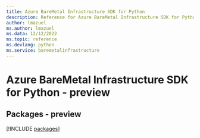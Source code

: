 ```yaml
---
title: Azure BareMetal Infrastructure SDK for Python
description: Reference for Azure BareMetal Infrastructure SDK for Python
author: lmazuel
ms.author: lmazuel
ms.data: 12/12/2022
ms.topic: reference
ms.devlang: python
ms.service: baremetalinfrastructure
---
```

# Azure BareMetal Infrastructure SDK for Python - preview
## Packages - preview
[!INCLUDE [packages](baremetal-infrastructure-index.md)]